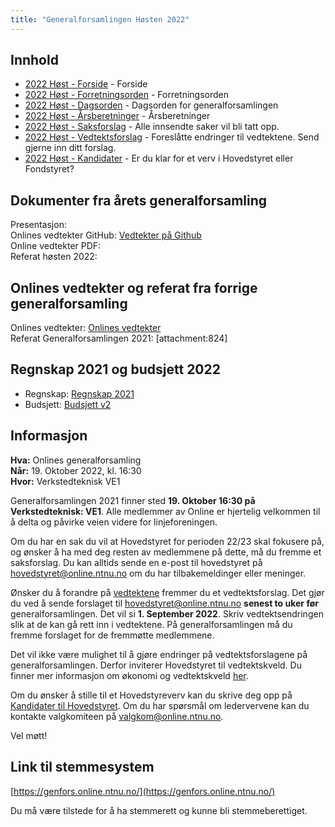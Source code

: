 ```yaml
---
title: "Generalforsamlingen Høsten 2022"
---
```


## Innhold
* [2022 Høst - Forside](/wiki/online/generalforsamlingen/genfors2022h)   - Forside
* [2022 Høst - Forretningsorden](/wiki/online/generalforsamlingen/genfors2022h/forretningsorden) - Forretningsorden
* [2022 Høst - Dagsorden](/wiki/online/generalforsamlingen/genfors2022h/dagsorden) - Dagsorden for generalforsamlingen
* [2022 Høst - Årsberetninger](/wiki/online/generalforsamlingen/genfors2022h/aarsberetninger) - Årsberetninger
* [2022 Høst - Saksforslag](/wiki/online/generalforsamlingen/genfors2022h/saksforslag) - Alle innsendte saker vil bli tatt opp.
* [2022 Høst - Vedtektsforslag](/wiki/online/generalforsamlingen/genfors2022h/vedtekstforslag) - Foreslåtte endringer til vedtektene. Send gjerne inn ditt forslag.
* [2022 Høst - Kandidater](/wiki/online/generalforsamlingen/genfors2022h/valg) - Er du klar for et verv i Hovedstyret eller Fondstyret? 

## Dokumenter fra årets generalforsamling
Presentasjon:  
Onlines vedtekter GitHub: [Vedtekter på Github](https://github.com/dotkom/Onlines_Vedtekter)  
Online vedtekter PDF:   
Referat høsten 2022:  

## Onlines vedtekter og referat fra forrige generalforsamling 
Onlines vedtekter: [Onlines vedtekter](https://github.com/dotkom/Onlines_Vedtekter/blob/master/vedtekter.adoc)  
Referat Generalforsamlingen 2021: [attachment:824]  
 


## Regnskap 2021 og budsjett 2022

- Regnskap:  [Regnskap 2021](https://docs.google.com/spreadsheets/d/12MkNM1CxZlZaws5TtRqclYenoNi0Dd4llIUhUmjONoM/edit?usp=sharing) 
- Budsjett: [Budsjett v2](https://docs.google.com/spreadsheets/d/1XCH5HwBEdIpPO8CKKI5UbmijpCUKJcE7TBFHXh5tmXc/edit?fbclid=IwAR05Crz5-M3OtcmpMqO_Y1iUcZn1N8vAn1__FOrSMQqlYma8JcxFvUpg81c#gid=878627518) 

## Informasjon

**Hva:** Onlines generalforsamling  
**Når:** 19. Oktober 2022, kl. 16:30  
**Hvor:** Verkstedteknisk VE1  

Generalforsamlingen 2021 finner sted **19. Oktober 16:30 på Verkstedteknisk: VE1**. Alle medlemmer av Online er hjertelig velkommen til å delta og påvirke veien videre for linjeforeningen. 

Om du har en sak du vil at Hovedstyret for perioden 22/23 skal fokusere på, og ønsker å ha med deg resten av medlemmene på dette, må du fremme et saksforslag. Du kan alltids sende en e-post til hovedstyret på [hovedstyret@online.ntnu.no](mailto:hovedstyret@online.ntnu.no) om du har tilbakemeldinger eller meninger.

Ønsker du å forandre på [vedtektene](https://github.com/dotkom/Onlines_Fond_Vedtekter/blob/master/vedtekter.adoc) fremmer du et vedtektsforslag. Det gjør du ved å sende forslaget til [hovedstyret@online.ntnu.no](mailto:hovedstyret@online.ntnu.no) **senest to uker før** generalforsamlingen. Det vil si **1. September 2022**. Skriv vedtektsendringen slik at de kan gå rett inn i vedtektene. På generalforsamlingen må du fremme forslaget for de fremmøtte medlemmene.

Det vil ikke være mulighet til å gjøre endringer på vedtektsforslagene på generalforsamlingen. Derfor inviterer Hovedstyret til vedtektskveld. Du finner mer informasjon om økonomi og vedtektskveld [her](https://old.online.ntnu.no/wiki/online/okogved/).

Om du ønsker å stille til et Hovedstyreverv kan du skrive deg opp på [Kandidater til Hovedstyret](/wiki/online/generalforsamlingen/genfors2022h/valg). Om du har spørsmål om ledervervene kan du kontakte valgkomiteen på [valgkom@online.ntnu.no](mailto:valgkom@online.ntnu.no).



Vel møtt!

## Link til stemmesystem

[https://genfors.online.ntnu.no/](https://genfors.online.ntnu.no/)

Du må være tilstede for å ha stemmerett og kunne bli stemmeberettiget.